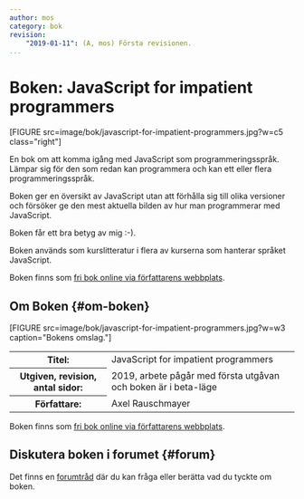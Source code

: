 ```yaml
---
author: mos
category: bok
revision:
    "2019-01-11": (A, mos) Första revisionen.
...
```

Boken: JavaScript for impatient programmers
==================================

[FIGURE src=image/bok/javascript-for-impatient-programmers.jpg?w=c5 class="right"]

En bok om att komma igång med JavaScript som programmeringsspråk. Lämpar sig för den som redan kan programmera och kan ett eller flera programmeringsspråk.

<!--more-->

Boken ger en översikt av JavaScript utan att förhålla sig till olika versioner och försöker ge den mest aktuella bilden av hur man programmerar med JavaScript.

Boken får ett bra betyg av mig :-).

Boken används som kurslitteratur i flera av kurserna som hanterar språket JavaScript.

Boken finns som [fri bok online via författarens webbplats](http://exploringjs.com/impatient-js/index.html).



Om Boken {#om-boken}
--------------------

[FIGURE src=image/bok/javascript-for-impatient-programmers.jpg?w=w3 caption="Bokens omslag."]

<table>
<tr><th>Titel:</th><td>JavaScript for impatient programmers<td></tr>
<tr><th>Utgiven, revision, antal sidor:</th><td>2019, arbete pågår med första utgåvan och boken är i beta-läge<td></tr>
<tr><th>Författare:</th><td>Axel Rauschmayer<td></tr>
</table>

<!--
<tr><th>Förlag:</th><td>O'Reilly Media<td></tr>
<tr><th>ISBN:</th><td> 978-1449365035<td></tr>

[BOOK isbn= 978-1449365035]
-->

Boken finns som [fri bok online via författarens webbplats](http://exploringjs.com/impatient-js/index.html).



Diskutera boken i forumet {#forum}
----------------------------------

Det finns en [forumtråd](t/XXX) där du kan fråga eller berätta vad du tyckte om boken.
